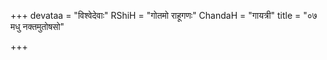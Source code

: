 +++
devataa = "विश्वेदेवाः"
RShiH = "गोतमो राहूगणः"
ChandaH = "गायत्री"
title = "०७ मधु नक्तमुतोषसो"

+++
